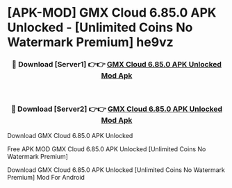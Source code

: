 # [APK-MOD] GMX Cloud 6.85.0 APK Unlocked - [Unlimited Coins No Watermark Premium] he9vz



<div align="center">
<h3>🔴 Download [Server1] 👉👉 <a href="https://momento.my/?title=GMX_Cloud_6.85.0_APK_Unlocked">GMX Cloud 6.85.0 APK Unlocked Mod Apk</a></h3><br>

<h3>🔴 Download [Server2] 👉👉 <a href="https://momento.my/?title=GMX_Cloud_6.85.0_APK_Unlocked">GMX Cloud 6.85.0 APK Unlocked Mod Apk</a></h3>
</div>



Download GMX Cloud 6.85.0 APK Unlocked 

Free APK MOD GMX Cloud 6.85.0 APK Unlocked [Unlimited Coins No Watermark Premium]

Download GMX Cloud 6.85.0 APK Unlocked [Unlimited Coins No Watermark Premium] Mod For Android
